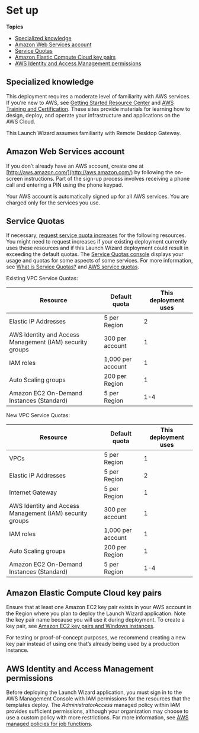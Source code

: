 # Set up<a name="launch-wizard-remote-desktop-gateway-set-up"></a>

**Topics**
+ [Specialized knowledge](#launch-wizard-remote-desktop-gateway-specialized-knowledge)
+ [Amazon Web Services account](#launch-wizard-remote-desktop-gateway-aws-account)
+ [Service Quotas](#launch-wizard-remote-desktop-gateway-resource-quotas)
+ [Amazon Elastic Compute Cloud key pairs](#launch-wizard-remote-desktop-gateway-key-pairs)
+ [AWS Identity and Access Management permissions](#launch-wizard-remote-desktop-gateway-iam-permissions)

## Specialized knowledge<a name="launch-wizard-remote-desktop-gateway-specialized-knowledge"></a>

This deployment requires a moderate level of familiarity with AWS services\. If you’re new to AWS, see [Getting Started Resource Center](http://aws.amazon.com/getting-started) and [AWS Training and Certification](http://aws.amazon.com/training)\. These sites provide materials for learning how to design, deploy, and operate your infrastructure and applications on the AWS Cloud\. 

This Launch Wizard assumes familiarity with Remote Desktop Gateway\.

## Amazon Web Services account<a name="launch-wizard-remote-desktop-gateway-aws-account"></a>

If you don’t already have an AWS account, create one at [http://aws.amazon.com/](http://aws.amazon.com/) by following the on\-screen instructions\. Part of the sign\-up process involves receiving a phone call and entering a PIN using the phone keypad\.

Your AWS account is automatically signed up for all AWS services\. You are charged only for the services you use\. 

## Service Quotas<a name="launch-wizard-remote-desktop-gateway-resource-quotas"></a>

If necessary, [request service quota increases](https://console.aws.amazon.com/servicequotas/) for the following resources\. You might need to request increases if your existing deployment currently uses these resources and if this Launch Wizard deployment could result in exceeding the default quotas\. The [Service Quotas console](https://console.aws.amazon.com/servicequotas/) displays your usage and quotas for some aspects of some services\. For more information, see [What is Service Quotas?](https://docs.aws.amazon.com/servicequotas/latest/userguide/intro.html) and [AWS service quotas](https://docs.aws.amazon.com/general/latest/gr/aws_service_limits.html)\.

Existing VPC Service Quotas:


| Resource | Default quota | This deployment uses | 
| --- | --- | --- | 
|  Elastic IP Addresses  | 5 per Region |  2  | 
| AWS Identity and Access Management \(IAM\) security groups | 300 per account |  1  | 
|  IAM roles  | 1,000 per account |  1  | 
|  Auto Scaling groups  | 200 per Region |  1  | 
| Amazon EC2 On\-Demand Instances \(Standard\) | 5 per Region | 1\-4 | 

New VPC Service Quotas:


| Resource | Default quota | This deployment uses | 
| --- | --- | --- | 
| VPCs | 5 per Region | 1 | 
|  Elastic IP Addresses  | 5 per Region |  2  | 
| Internet Gateway | 5 per Region | 1 | 
| AWS Identity and Access Management \(IAM\) security groups | 300 per account |  1  | 
|  IAM roles  | 1,000 per account |  1  | 
|  Auto Scaling groups  | 200 per Region |  1  | 
| Amazon EC2 On\-Demand Instances \(Standard\) | 5 per Region | 1\-4 | 

## Amazon Elastic Compute Cloud key pairs<a name="launch-wizard-remote-desktop-gateway-key-pairs"></a>

Ensure that at least one Amazon EC2 key pair exists in your AWS account in the Region where you plan to deploy the Launch Wizard application\. Note the key pair name because you will use it during deployment\. To create a key pair, see [Amazon EC2 key pairs and Windows instances](https://docs.aws.amazon.com/AWSEC2/latest/WindowsGuide/ec2-key-pairs.html)\.

For testing or proof\-of\-concept purposes, we recommend creating a new key pair instead of using one that’s already being used by a production instance\. 

## AWS Identity and Access Management permissions<a name="launch-wizard-remote-desktop-gateway-iam-permissions"></a>

Before deploying the Launch Wizard application, you must sign in to the AWS Management Console with IAM permissions for the resources that the templates deploy\. The *AdministratorAccess* managed policy within IAM provides sufficient permissions, although your organization may choose to use a custom policy with more restrictions\. For more information, see [AWS managed policies for job functions](https://docs.aws.amazon.com/IAM/latest/UserGuide/access_policies_job-functions.html)\.